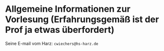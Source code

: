 # Allgemeine Informationen zur Vorlesung (Erfahrungsgemäß ist der Prof ja etwas überfordert)

Seine E-mail vom Harz: ``` cwiechers@hs-harz.de ```